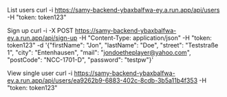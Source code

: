 List users
curl -i https://samy-backend-ybaxbalfwa-ey.a.run.app/api/users -H "token: token123"

Sign up
curl -i -X POST https://samy-backend-ybaxbalfwa-ey.a.run.app/api/sign-up
-H "Content-Type: application/json"
-H "token: token123"
-d '{"firstName": "Jon",
"lastName": "Doe", 
"street": "Teststraße 1",
"city": "Entenhausen",
"mail": "jondoetheplayer@yahoo.com",
"postCode": "NCC-1701-D",
"password": "testpw"}'

View single user
curl -i https://samy-backend-ybaxbalfwa-ey.a.run.app/api/users/ea9262b9-6883-402c-8cdb-3b5a11b4f353 -H "token: token123"
